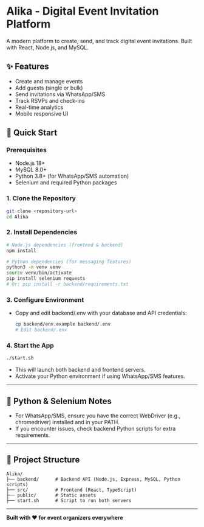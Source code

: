 # Alika - Digital Event Invitation Platform

A modern platform to create, send, and track digital event invitations. Built with React, Node.js, and MySQL.

## ✨ Features
- Create and manage events
- Add guests (single or bulk)
- Send invitations via WhatsApp/SMS
- Track RSVPs and check-ins
- Real-time analytics
- Mobile responsive UI

## 🚀 Quick Start

### Prerequisites
- Node.js 18+
- MySQL 8.0+
- Python 3.8+ (for WhatsApp/SMS automation)
- Selenium and required Python packages

### 1. Clone the Repository
```bash
git clone <repository-url>
cd Alika
```

### 2. Install Dependencies
```bash
# Node.js dependencies (frontend & backend)
npm install

# Python dependencies (for messaging features)
python3 -m venv venv
source venv/bin/activate
pip install selenium requests
# Or: pip install -r backend/requirements.txt
```

### 3. Configure Environment
- Copy and edit backend/.env with your database and API credentials:
  ```bash
  cp backend/env.example backend/.env
  # Edit backend/.env
  ```

### 4. Start the App
```bash
./start.sh
```
- This will launch both backend and frontend servers.
- Activate your Python environment if using WhatsApp/SMS features.

---

## 🐍 Python & Selenium Notes
- For WhatsApp/SMS, ensure you have the correct WebDriver (e.g., chromedriver) installed and in your PATH.
- If you encounter issues, check backend Python scripts for extra requirements.

---

## 📁 Project Structure

```
Alika/
├── backend/      # Backend API (Node.js, Express, MySQL, Python scripts)
├── src/          # Frontend (React, TypeScript)
├── public/       # Static assets
├── start.sh      # Script to run both servers
```

---

**Built with ❤️ for event organizers everywhere**
